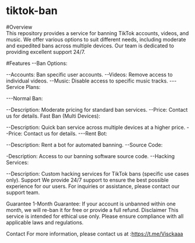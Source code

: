 # tiktok-ban 
#Overview  
This repository provides a service for banning TikTok accounts, videos, and music. We offer various options to suit different needs, including moderate and expedited bans across multiple devices. Our team is dedicated to providing excellent support 24/7.

#Features
--Ban Options:

--Accounts: Ban specific user accounts.
--Videos: Remove access to individual videos.
--Music: Disable access to specific music tracks.
---Service Plans: 

---Normal Ban:

--Description: Moderate pricing for standard ban services.
--Price: Contact us for details.
Fast Ban (Multi Devices):

--Description: Quick ban service across multiple devices at a higher price.
--Price: Contact us for details.
---Rent Bot:

--Description: Rent a bot for automated banning.
--Source Code:

-Description: Access to our banning software source code.
--Hacking Services:

--Description: Custom hacking services for TikTok bans (specific use cases only).
Support
We provide 24/7 support to ensure the best possible experience for our users. For inquiries or assistance, please contact our support team.

Guarantee
1-Month Guarantee: If your account is unbanned within one month, we will re-ban it for free or provide a full refund.
Disclaimer
This service is intended for ethical use only. Please ensure compliance with all applicable laws and regulations.

Contact
For more information, please contact us at :https://t.me/Visckaaa
